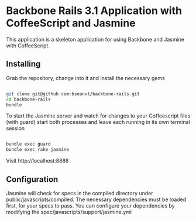 # Backbone Rails 3.1 Application with CoffeeScript and Jasmine

This application is a skeleton application for using Backbone and Jasmine
with CoffeeScript.

## Installing

Grab the repository, change into it and install the necessary gems

```bash

git clone git@github.com:bseanvt/backbone-rails.git
cd backbone-rails
bundle

````

To start the Jasmine server and watch for changes to your Coffeescript files (with guard)
start both processes and leave each running in its own terminal session

```bash

bundle exec guard
bundle exec rake jasmine

````

Visit http://localhost:8888


## Configuration

Jasmine will check for specs in the compiled directory under public/javascripts/compiled.
The necessary dependencies must be loaded first, for your specs to pass. You can configure
your dependencies by modifying the spec/javascripts/support/jasmine.yml
